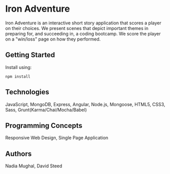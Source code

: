 # Iron Adventure

Iron Adventure is an interactive short story application that scores a player on their choices. We present scenes that depict important themes in preparing for, and succeeding in, a coding bootcamp. We score the player on a "win/loss" page on how they performed.

## Getting Started

Install using:

`npm install`

## Technologies

JavaScript, MongoDB, Express, Angular, Node.js, Mongoose, HTML5, CSS3, Sass, Grunt(Karma/Chai/Mocha/Babel)

## Programming Concepts

Responsive Web Design, Single Page Application

## Authors

Nadia Mughal, David Steed
